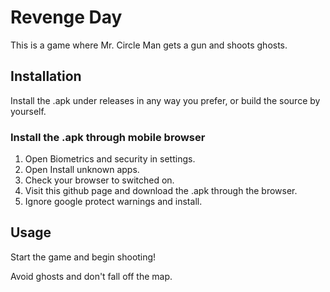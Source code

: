 # Revenge Day

This is a game where Mr. Circle Man gets a gun and shoots ghosts.

## Installation

Install the .apk under releases in any way you prefer, or build the source by yourself.

### Install the .apk through mobile browser
1. Open Biometrics and security in settings.
2. Open Install unknown apps.
3. Check your browser to switched on.
4. Visit this github page and download the .apk through the browser.
5. Ignore google protect warnings and install.


## Usage

Start the game and begin shooting! 

Avoid ghosts and don't fall off the map.
